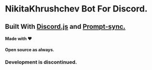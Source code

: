 # **NikitaKhrushchev Bot For Discord.** 
## Built With [Discord.js](discordjs.org) and [Prompt-sync.](https://www.npmjs.com/package/prompt-sync)

#### Made with :heart:
#### Open source as always.

### Development is discontinued.

